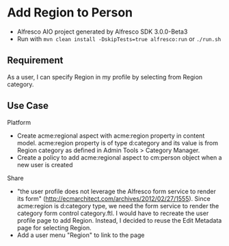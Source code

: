 # Add Region to Person
- Alfresco AIO project generated by Alfresco SDK 3.0.0-Beta3
- Run with `mvn clean install -DskipTests=true alfresco:run` or `./run.sh`

## Requirement
As a user, I can specify Region in my profile by selecting from Region category.

## Use Case
Platform
- Create acme:regional aspect with acme:region property in content model. acme:region property is of type d:category and its value is from Region category as defined in Admin Tools > Category Manager.
- Create a policy to add acme:regional aspect to cm:person object when a new user is created

Share
- "the user profile does not leverage the Alfresco form service to render its form" (http://ecmarchitect.com/archives/2012/02/27/1555). Since acme:region is d:category type, we need the form service to render the category form control category.ftl. I would have to recreate the user profile page to add Region. Instead, I decided to reuse the Edit Metadata page for selecting Region.
- Add a user menu "Region" to link to the page
